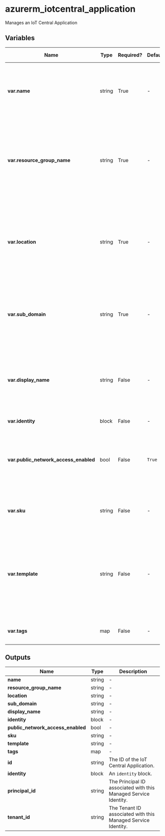 # azurerm_iotcentral_application

Manages an IoT Central Application

## Variables

| Name | Type | Required? |  Default  |  possible values |  Description |
| ---- | ---- | --------- |  ----------- | ----------- | ----------- |
| **var.name** | string | True | -  |  -  |  Specifies the name of the IotHub resource. Changing this forces a new resource to be created. | 
| **var.resource_group_name** | string | True | -  |  -  |  The name of the resource group under which the IotHub resource has to be created. Changing this forces a new resource to be created. | 
| **var.location** | string | True | -  |  -  |  Specifies the supported Azure location where the resource has to be create. Changing this forces a new resource to be created. | 
| **var.sub_domain** | string | True | -  |  -  |  A `sub_domain` name. Subdomain for the IoT Central URL. Each application must have a unique subdomain. | 
| **var.display_name** | string | False | -  |  -  |  A `display_name` name. Custom display name for the IoT Central application. Default is resource name. | 
| **var.identity** | block | False | -  |  -  |  An `identity` block. | 
| **var.public_network_access_enabled** | bool | False | `True`  |  -  |  Whether public network access is allowed for the IoT Central Application. Defaults to `true`. | 
| **var.sku** | string | False | -  |  `ST0`, `ST1`, `ST2`  |  A `sku` name. Possible values is `ST0`, `ST1`, `ST2`, Default value is `ST1` | 
| **var.template** | string | False | -  |  -  |  A `template` name. IoT Central application template name. Default is a custom application. Changing this forces a new resource to be created. | 
| **var.tags** | map | False | -  |  -  |  A mapping of tags to assign to the resource. | 



## Outputs

| Name | Type | Description |
| ---- | ---- | --------- | 
| **name** | string  | - | 
| **resource_group_name** | string  | - | 
| **location** | string  | - | 
| **sub_domain** | string  | - | 
| **display_name** | string  | - | 
| **identity** | block  | - | 
| **public_network_access_enabled** | bool  | - | 
| **sku** | string  | - | 
| **template** | string  | - | 
| **tags** | map  | - | 
| **id** | string  | The ID of the IoT Central Application. | 
| **identity** | block  | An `identity` block. | 
| **principal_id** | string  | The Principal ID associated with this Managed Service Identity. | 
| **tenant_id** | string  | The Tenant ID associated with this Managed Service Identity. | 